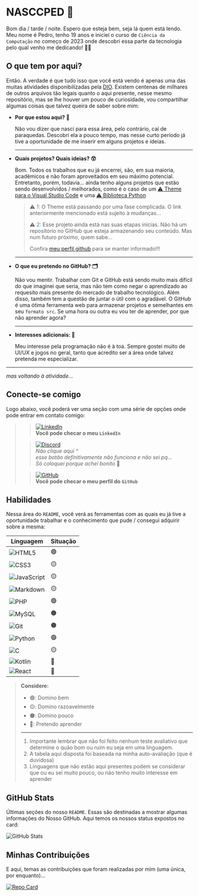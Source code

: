 # NASCCPED 🦐

Bom dia / tarde / noite. Espero que esteja bem, seja lá quem está lendo. Meu nome é Pedro, tenho 19 anos e iniciei o curso de `Ciência da Computação` no começo de 2023 onde descobri essa parte da tecnologia pelo qual venho me dedicando! 🧑‍💻



## O que tem por aqui?

Então. A verdade é que tudo isso que você está vendo é apenas uma das muitas atividades disponibilizadas pela [DIO](https://www.dio.me/). Existem centenas de milhares de outros arquivos tão legais quanto o aqui presente, nesse mesmo repositório, mas se lhe houver um pouco de curiosidade, vou compartilhar algumas coisas que talvez queira de saber sobre mim:

- **Por que estou aqui? 🤔**

    Não vou dizer que nasci para essa área, pelo contrário, caí de paraquedas. Descobri ela a pouco tempo, mas nesse curto período já tive a oportunidade de me inserir em alguns projetos e ideias.

    ---


- **Quais projetos? Quais ideias? 😲**

    Bom. Todos os trabalhos que eu já encerrei, são, em sua maioria, acadêmicos e não foram aproveitados em seu máximo potencial. Entretanto, porém, todavia... ainda tenho alguns projetos que estão sendo desenvolvidos / melhorados, como é o caso de um [⚠️ Theme para o Visual Studio Code](https://github.com/nasccped/GPTheme) e uma [⚠️ Biblioteca Python](#)

    > ⚠️ <span style="color: steelblue;">1:</span> O Theme está passando por uma fase complicada. O link anteriormente mencionado está sujeito à mudanças...
    >
    > ⚠️ <span style="color: steelblue;">2:</span> Esse projeto ainda está nas suas etapas inicias. Não há um repositório no GitHub que esteja armazenando seu conteúdo. Mas num futuro próximo, quem sabe...
    >
    > Confira [meu perfil github](https://github.com/nasccped) para se manter informado!!!

    ---

- **O que eu pretendo no GitHub? 🗂️**

    Não vou mentir. Trabalhar com Git e GitHub está sendo muito mais difícil do que imaginei que seria, mas não tem como negar o aprendizado ao requesito mais presente do mercado de trabalho tecnológico. Além disso, também tem a questão de juntar o útil com o agradável. O GitHub é uma ótima ferramenta web para armazenar projetos e semelhantes em seu `formato src`. Se uma hora ou outra eu vou ter de aprender, por que não aprender agora?

    ---

- **Interesses adicionais: 🎯**

    Meu interesse pela programação não é à toa. Sempre gostei muito de UI/UX e jogos no geral, tanto que acredito ser a área onde talvez pretenda me especializar.

---

*mas voltando à atividade...*



## Conecte-se comigo

Logo abaixo, você poderá ver uma seção com uma série de opções onde pode entrar em contato comigo:

> > [![LinkedIn](https://img.shields.io/badge/LinkedIn-0077B5?style=for-the-badge&logo=linkedin&logoColor=white)](https://www.linkedin.com/in/pedro-brito-74161b2a6/) <br>
> **Você pode checar o meu `LinkedIn`**
> 
> > [![Discord](https://img.shields.io/badge/Discord-7289DA?style=for-the-badge&logo=discord&logoColor=white)](https://https://discord.com/channels/@nascc./) <br>
> *Não clique aqui ^* <br>
> *esse botão definitivamente não funciona e não sei pq...* <br>
> *Só coloquei porque achei bonito* 🥶
>
> > [![GitHub](https://img.shields.io/badge/GitHub-100000?style=for-the-badge&logo=github&logoColor=white)](https://github.com/nasccped) <br>
> **Você pode checar o meu perfil do `GitHub`**
>



## Habilidades

Nessa área do `README`, você verá as ferramentas com as quais eu já tive a oportunidade trabalhar e o conhecimento que pude / consegui adquirir sobre a mesma:  

| Linguagem | Situação |
|-----------|----------|
| ![HTML5](https://img.shields.io/badge/HTML5-E34F26?style=for-the-badge&logo=html5&logoColor=white) | 🟢 |
| ![CSS3](https://img.shields.io/badge/CSS3-1572B6?style=for-the-badge&logo=css3&logoColor=white) | 🟡 |
| ![JavaScript](https://img.shields.io/badge/JavaScript-F7DF1E?style=for-the-badge&logo=javascript&logoColor=black) | 🟡 |
| ![Markdown](https://img.shields.io/badge/Markdown-000?style=for-the-badge&logo=markdown) | 🟡 |
| ![PHP](https://img.shields.io/badge/PHP-777BB4?style=for-the-badge&logo=php&logoColor=white) | 🟢 |
| ![MySQL](https://img.shields.io/badge/MySQL-00000F?style=for-the-badge&logo=mysql&logoColor=white) | 🟠 |
| ![Git](https://img.shields.io/badge/GIT-E44C30?style=for-the-badge&logo=git&logoColor=white) | 🟠 |
| ![Python](https://img.shields.io/badge/python-3670A0?style=for-the-badge&logo=python&logoColor=ffdd54) | 🟢 |
| ![C](https://img.shields.io/badge/C-00599C?style=for-the-badge&logo=c&logoColor=white) | 🟡 |
| ![Kotlin](https://img.shields.io/badge/Kotlin-0095D5?&style=for-the-badge&logo=kotlin&logoColor=white) | 🔵 |
| ![React](https://img.shields.io/badge/React-20232A?style=for-the-badge&logo=react&logoColor=61DAFB) | 🔵 |

> **Considere:**
>
> - 🟢: Domino bem
> - 🟡: Domino razoavelmente
> - 🟠: Domino pouco
> - 🔵: Pretendo aprender
>
> ---
> 
> 1. Importante lembrar que não foi feito nenhum teste avaliativo que determine o quão bom ou ruim eu seja em uma linguagem.
> 2. A tabela aqui disposta foi baseada na minha auto-avaliação (que é duvidosa)
> 3. Linguagens que não estão aqui presentes podem se considerar que ou eu sei muito pouco, ou não tenho muito interesse em aprender
>



## GitHub Stats

Últimas seções do nosso `README`. Essas são destinadas a mostrar algumas informações do Nosso GitHub. Aqui temos os nossos status expostos no card:

![GitHub Stats](https://github-readme-stats.vercel.app/api?username=nasccped&theme=transparent&bg_color=0D0D13&border_color=FFFFFF38&show_icons=true&icon_color=FFFFFF38&title_color=B0B0B0&text_color=B0A2A2)



## Minhas Contribuições

E aqui, temas as contribuições que foram realizadas por mim (uma única, por enquanto)...

[![Repo Card](https://github-readme-stats.vercel.app/api/pin/?username=nasccped&repo=dio-lab-open-source&theme=transparent&bg_color=0D0D13&border_color=FFFFFF38&show_icons=true&icon_color=FFFFFF38&title_color=B0B0B0&text_color=B0A2A2)](https://github.com/nasccped/dio-lab-open-source)